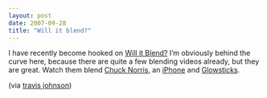 ```yaml
---
layout: post
date: 2007-09-28
title: "Will it blend?"
---
```

<p>I have recently become hooked on <a href="http://www.willitblend.com/" title="Will It Blend? | Presented By Blendtec">Will it Blend?</a> I’m obviously behind the curve here, because there are quite a few blending videos already, but they are great. Watch them blend <a href="http://www.willitblend.com/videos.aspx?type=unsafe&amp;video=chuck" title="Will It Blend? | Presented By Blendtec">Chuck Norris</a>, an <a href="http://www.willitblend.com/videos.aspx?type=unsafe&amp;video=iphone" title="Will It Blend? | Presented By Blendtec">iPhone</a> and <a href="http://www.willitblend.com/videos.aspx?type=unsafe&amp;video=glowsticks" title="Will It Blend? | Presented By Blendtec">Glowsticks</a>.</p><p>
 (via <a href="http://www.eightfivethree.com/2007/09/27/will-it-blend/">travis johnson</a>)</p>